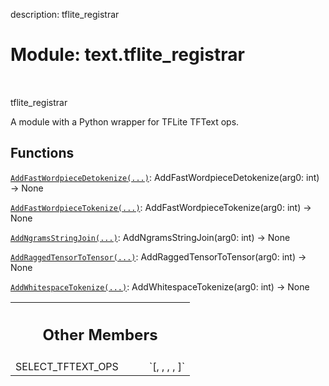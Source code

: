 description: tflite_registrar

<div itemscope itemtype="http://developers.google.com/ReferenceObject">
<meta itemprop="name" content="text.tflite_registrar" />
<meta itemprop="path" content="Stable" />
<meta itemprop="property" content="SELECT_TFTEXT_OPS"/>
</div>

# Module: text.tflite_registrar

<!-- Insert buttons and diff -->

<table class="tfo-notebook-buttons tfo-api nocontent" align="left">

</table>

tflite_registrar

A module with a Python wrapper for TFLite TFText ops.

## Functions

[`AddFastWordpieceDetokenize(...)`](../text/tflite_registrar/AddFastWordpieceDetokenize.md):
AddFastWordpieceDetokenize(arg0: int) -> None

[`AddFastWordpieceTokenize(...)`](../text/tflite_registrar/AddFastWordpieceTokenize.md):
AddFastWordpieceTokenize(arg0: int) -> None

[`AddNgramsStringJoin(...)`](../text/tflite_registrar/AddNgramsStringJoin.md):
AddNgramsStringJoin(arg0: int) -> None

[`AddRaggedTensorToTensor(...)`](../text/tflite_registrar/AddRaggedTensorToTensor.md):
AddRaggedTensorToTensor(arg0: int) -> None

[`AddWhitespaceTokenize(...)`](../text/tflite_registrar/AddWhitespaceTokenize.md):
AddWhitespaceTokenize(arg0: int) -> None

<!-- Tabular view -->

 <table class="responsive fixed orange">
<colgroup><col width="214px"><col></colgroup>
<tr><th colspan="2"><h2 class="add-link">Other Members</h2></th></tr>

<tr>
<td>
SELECT_TFTEXT_OPS<a id="SELECT_TFTEXT_OPS"></a>
</td>
<td>
`[<built-in method AddFastWordpieceTokenize of PyCapsule object at 0x7f51da49e810>,
 <built-in method AddFastWordpieceDetokenize of PyCapsule object at 0x7f51da49ea20>,
 <built-in method AddNgramsStringJoin of PyCapsule object at 0x7f51da49ef30>,
 <built-in method AddRaggedTensorToTensor of PyCapsule object at 0x7f51cff80480>,
 <built-in method AddWhitespaceTokenize of PyCapsule object at 0x7f51cff804e0>]`
</td>
</tr>
</table>
